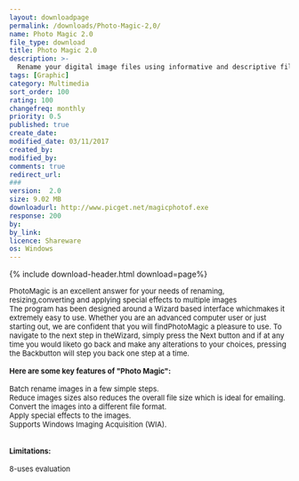 ```yaml
---
layout: downloadpage
permalink: /downloads/Photo-Magic-2,0/
name: Photo Magic 2.0
file_type: download
title: Photo Magic 2.0
description: >-
  Rename your digital image files using informative and descriptive filenames.
tags: [Graphic]
category: Multimedia
sort_order: 100
rating: 100
changefreq: monthly
priority: 0.5
published: true
create_date: 
modified_date: 03/11/2017
created_by: 
modified_by: 
comments: true
redirect_url: 
### 
version:  2.0
size: 9.02 MB
downloadurl: http://www.picget.net/magicphotof.exe
response: 200
by: 
by_link: 
licence: Shareware
os: Windows
---
```


{% include download-header.html download=page%}

<p style="fix-download-text !important">
<p><font size="2"><p>PhotoMagic is an excellent answer for your needs of renaming, resizing,converting and applying special effects to multiple images <br />
The program has been designed around a Wizard based interface whichmakes it extremely easy to use. Whether you are an advanced computer user or just starting out, we are confident that you will findPhotoMagic a pleasure to use. To navigate to the next step in theWizard, simply press the Next button and if at any time you would liketo go back and make any alterations to your choices, pressing the Backbutton will step you back one step at a time.<br />
<br />
<span><strong>Here are some key features of "Photo Magic":</strong></span><br />
<br />
Batch rename images in a few simple steps. <br />
Reduce images sizes also reduces the overall file size which is ideal for emailing. <br />
Convert the images into a different file format. <br />
Apply special effects to the images. <br />
Supports Windows Imaging Acquisition (WIA). <br />
<br />
<br />
<span><strong>Limitations:</strong></span><br />
<br />
8-uses evaluation</p></p></p>
